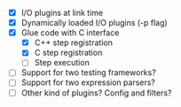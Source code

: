  - [x] I/O plugins at link time
 - [x] Dynamically loaded I/O plugins (-p flag)
 - [x] Glue code with C interface
   - [x] C++ step registration
   - [x] C step registration
   - [ ] Step execution
 - [ ] Support for two testing frameworks?
 - [ ] Support for two expression parsers?
 - [ ] Other kind of plugins? Config and filters?
